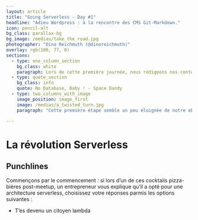 ```yaml
---
layout: article
title: "Going Serverless - Day #1"
headline: "Adieu Wordpress : à la rencontre des CMS Git-Markdown."
icon: pencil-alt
bg_class: parallax-bg
bg_image: /medias/take_the_road.jpg
photographer: "Dino Reichmuth (@dinoreichmuth)"
overlay: rgb(100, 77, 0)
sections:
  - type: one_column_section
    bg_class: white
    paragraph: Lors de cette première journée, nous rédigeons nos contenus en Markdown et nous les poussons dans Git.
  - type: quote_section
    bg_class: info
    quote: No Database, Baby ! - Space Dandy
  - type: two_columns_with_image
    image_position: image_first
    image: /medias/a_twisted_turn.jpg
    paragraph: "Cette première étape semble un peu éloignée de notre objectif final ? Quel rapport peut-il exister entre une format de texte enrichi (Markdown) et le déploiement sur une plateforme _serverless_ ? C'est justement l'esprit même de l'approche _serverless_ : la simplification de tous les process. Leur réduction au substrat original. C'est un peu le Graal du développeur : éditer son contenu, modifier la mise en forme en éditant les templates et les feuilles de style, et déployer ces mises à jour de manière transparente. Commençons donc par le process de gestion du contenu (ce que fait un CMS). Depuis les années 70, les bases de données relationnelles rêgnaient en maître comme fondation de tout édifice logiciel. Ce qui explique que les CMS phares du marché, arrivés à maturité das les années 80 s'appuient tous sur des bases de données relationnelles pour stocker le contenu à publier. |Même si cette approche fonctionne, elle engendre beaucoup de processus et de tâches périphériques pour installer le serveur de base de données, importer et exporter la base.."

---
```

# La révolution Serverless

## Punchlines

Commençons par le commencement : si lors d’un de ces cocktails pizza-bières post-meetup, un entrepreneur vous explique qu’il a opté pour une architecture serverless, choisissez votre réponses parmis les options suivantes : 


- T’es devenu un citoyen lambda

